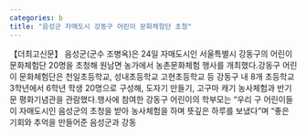 ```yaml
---
categories: b
title: "음성군 자매도시 강동구 어린이 문화체험단 초청"
---
```

【더최고신문】 음성군(군수 조병옥)은 24일 자매도시인 서울특별시 강동구의 어린이 문화체험단 20명을 초청해 원남면 농가에서 농촌문화체험 행사를 개최했다.강동구 어린이 문화체험단은 천일초등학교, 성내초등학교 고현초등학교 등 강동구 내 8개 초등학교 3학년에서 6학년 학생 20명으로 구성해, 도자기 만들기, 고구마 캐기 농사체험과 반기문 평화기념관을 관람했다.행사에 참여한 강동구 어린이의 학부모는 “우리 구 어린이들이 자매도시인 음성군의 초청을 받아 농사체험을 하며 뜻깊은 하루를 보냈다”며 “좋은 기회와 추억을 만들어준 음성군과 강동